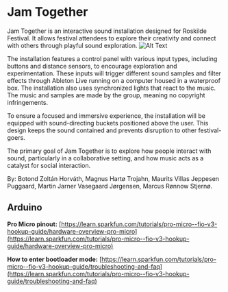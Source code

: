 # Jam Together
Jam Together is an interactive sound installation designed for Roskilde Festival. It allows festival attendees to explore their creativity and connect with others through playful sound exploration.
![Alt Text](images/pollen.jpg)

The installation features a control panel with various input types, including buttons and distance sensors, to encourage exploration and experimentation. These inputs will trigger different sound samples and filter effects through Ableton Live running on a computer housed in a waterproof box. The installation also uses synchronized lights that react to the music. The music and samples are made by the group, meaning no copyright infringements.

To ensure a focused and immersive experience, the installation will be equipped with sound-directing buckets positioned above the user. This design keeps the sound contained and prevents disruption to other festival-goers.

The primary goal of Jam Together is to explore how people interact with sound, particularly in a collaborative setting, and how music acts as a catalyst for social interaction.

By: Botond Zoltán Horváth, Magnus Hartø Trojahn, Maurits Villas Jeppesen Puggaard, Martin Jarner Vasegaard Jørgensen, Marcus Rønnow Stjernø. 

## Arduino

**Pro Micro pinout:**
[https://learn.sparkfun.com/tutorials/pro-micro--fio-v3-hookup-guide/hardware-overview-pro-micro](https://learn.sparkfun.com/tutorials/pro-micro--fio-v3-hookup-guide/hardware-overview-pro-micro)

**How to enter bootloader mode:**
[https://learn.sparkfun.com/tutorials/pro-micro--fio-v3-hookup-guide/troubleshooting-and-faq](https://learn.sparkfun.com/tutorials/pro-micro--fio-v3-hookup-guide/troubleshooting-and-faq)
